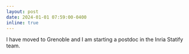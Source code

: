 ```yaml
---
layout: post
date: 2024-01-01 07:59:00-0400
inline: true
---
```


I have moved to Grenoble and I am starting a postdoc in the Inria Statify team.
